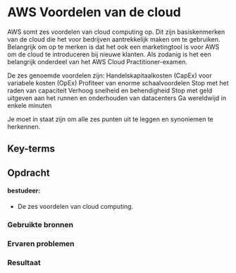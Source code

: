 # AWS Voordelen van de cloud
AWS somt zes voordelen van cloud computing op. Dit zijn basiskenmerken van de cloud die het voor bedrijven aantrekkelijk maken om te gebruiken. Belangrijk om op te merken is dat het ook een marketingtool is voor AWS om de cloud te introduceren bij nieuwe klanten. Als zodanig is het een belangrijk onderdeel van het AWS Cloud Practitioner-examen.

De zes genoemde voordelen zijn:
Handelskapitaalkosten (CapEx) voor variabele kosten (OpEx)
Profiteer van enorme schaalvoordelen
Stop met het raden van capaciteit
Verhoog snelheid en behendigheid
Stop met geld uitgeven aan het runnen en onderhouden van datacenters
Ga wereldwijd in enkele minuten

Je moet in staat zijn om alle zes punten uit te leggen en synoniemen te herkennen.
## Key-terms

## Opdracht
#### bestudeer: 
- De zes voordelen van cloud computing.
### Gebruikte bronnen

### Ervaren problemen

### Resultaat
